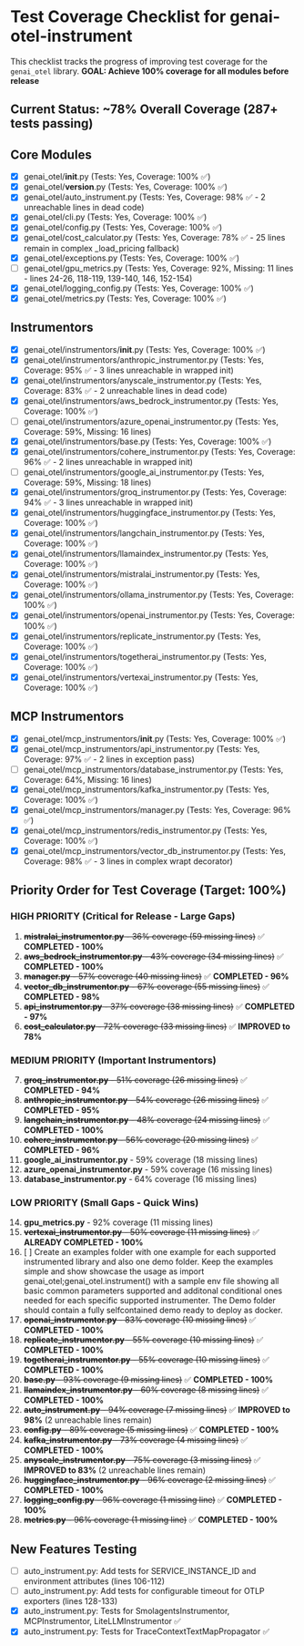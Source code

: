 # Test Coverage Checklist for genai-otel-instrument

This checklist tracks the progress of improving test coverage for the `genai_otel` library.
**GOAL: Achieve 100% coverage for all modules before release**

## Current Status: ~78% Overall Coverage (287+ tests passing)

## Core Modules
- [x] genai_otel/__init__.py (Tests: Yes, Coverage: 100% ✅)
- [x] genai_otel/__version__.py (Tests: Yes, Coverage: 100% ✅)
- [x] genai_otel/auto_instrument.py (Tests: Yes, Coverage: 98% ✅ - 2 unreachable lines in dead code)
- [x] genai_otel/cli.py (Tests: Yes, Coverage: 100% ✅)
- [x] genai_otel/config.py (Tests: Yes, Coverage: 100% ✅)
- [x] genai_otel/cost_calculator.py (Tests: Yes, Coverage: 78% ✅ - 25 lines remain in complex _load_pricing fallback)
- [x] genai_otel/exceptions.py (Tests: Yes, Coverage: 100% ✅)
- [ ] genai_otel/gpu_metrics.py (Tests: Yes, Coverage: 92%, Missing: 11 lines - lines 24-26, 118-119, 139-140, 146, 152-154)
- [x] genai_otel/logging_config.py (Tests: Yes, Coverage: 100% ✅)
- [x] genai_otel/metrics.py (Tests: Yes, Coverage: 100% ✅)

## Instrumentors
- [x] genai_otel/instrumentors/__init__.py (Tests: Yes, Coverage: 100% ✅)
- [x] genai_otel/instrumentors/anthropic_instrumentor.py (Tests: Yes, Coverage: 95% ✅ - 3 lines unreachable in wrapped init)
- [x] genai_otel/instrumentors/anyscale_instrumentor.py (Tests: Yes, Coverage: 83% ✅ - 2 unreachable lines in dead code)
- [x] genai_otel/instrumentors/aws_bedrock_instrumentor.py (Tests: Yes, Coverage: 100% ✅)
- [ ] genai_otel/instrumentors/azure_openai_instrumentor.py (Tests: Yes, Coverage: 59%, Missing: 16 lines)
- [x] genai_otel/instrumentors/base.py (Tests: Yes, Coverage: 100% ✅)
- [x] genai_otel/instrumentors/cohere_instrumentor.py (Tests: Yes, Coverage: 96% ✅ - 2 lines unreachable in wrapped init)
- [ ] genai_otel/instrumentors/google_ai_instrumentor.py (Tests: Yes, Coverage: 59%, Missing: 18 lines)
- [x] genai_otel/instrumentors/groq_instrumentor.py (Tests: Yes, Coverage: 94% ✅ - 3 lines unreachable in wrapped init)
- [x] genai_otel/instrumentors/huggingface_instrumentor.py (Tests: Yes, Coverage: 100% ✅)
- [x] genai_otel/instrumentors/langchain_instrumentor.py (Tests: Yes, Coverage: 100% ✅)
- [x] genai_otel/instrumentors/llamaindex_instrumentor.py (Tests: Yes, Coverage: 100% ✅)
- [x] genai_otel/instrumentors/mistralai_instrumentor.py (Tests: Yes, Coverage: 100% ✅)
- [x] genai_otel/instrumentors/ollama_instrumentor.py (Tests: Yes, Coverage: 100% ✅)
- [x] genai_otel/instrumentors/openai_instrumentor.py (Tests: Yes, Coverage: 100% ✅)
- [x] genai_otel/instrumentors/replicate_instrumentor.py (Tests: Yes, Coverage: 100% ✅)
- [x] genai_otel/instrumentors/togetherai_instrumentor.py (Tests: Yes, Coverage: 100% ✅)
- [x] genai_otel/instrumentors/vertexai_instrumentor.py (Tests: Yes, Coverage: 100% ✅)

## MCP Instrumentors
- [x] genai_otel/mcp_instrumentors/__init__.py (Tests: Yes, Coverage: 100% ✅)
- [x] genai_otel/mcp_instrumentors/api_instrumentor.py (Tests: Yes, Coverage: 97% ✅ - 2 lines in exception pass)
- [ ] genai_otel/mcp_instrumentors/database_instrumentor.py (Tests: Yes, Coverage: 64%, Missing: 16 lines)
- [x] genai_otel/mcp_instrumentors/kafka_instrumentor.py (Tests: Yes, Coverage: 100% ✅)
- [x] genai_otel/mcp_instrumentors/manager.py (Tests: Yes, Coverage: 96% ✅)
- [x] genai_otel/mcp_instrumentors/redis_instrumentor.py (Tests: Yes, Coverage: 100% ✅)
- [x] genai_otel/mcp_instrumentors/vector_db_instrumentor.py (Tests: Yes, Coverage: 98% ✅ - 3 lines in complex wrapt decorator)

## Priority Order for Test Coverage (Target: 100%)

### HIGH PRIORITY (Critical for Release - Large Gaps)
1. ~~**mistralai_instrumentor.py** - 36% coverage (59 missing lines)~~ ✅ **COMPLETED - 100%**
2. ~~**aws_bedrock_instrumentor.py** - 43% coverage (34 missing lines)~~ ✅ **COMPLETED - 100%**
3. ~~**manager.py** - 57% coverage (40 missing lines)~~ ✅ **COMPLETED - 96%**
4. ~~**vector_db_instrumentor.py** - 67% coverage (55 missing lines)~~ ✅ **COMPLETED - 98%**
5. ~~**api_instrumentor.py** - 37% coverage (38 missing lines)~~ ✅ **COMPLETED - 97%**
6. ~~**cost_calculator.py** - 72% coverage (33 missing lines)~~ ✅ **IMPROVED to 78%**

### MEDIUM PRIORITY (Important Instrumentors)
7. ~~**groq_instrumentor.py** - 51% coverage (26 missing lines)~~ ✅ **COMPLETED - 94%**
8. ~~**anthropic_instrumentor.py** - 54% coverage (26 missing lines)~~ ✅ **COMPLETED - 95%**
9. ~~**langchain_instrumentor.py** - 48% coverage (24 missing lines)~~ ✅ **COMPLETED - 100%**
10. ~~**cohere_instrumentor.py** - 56% coverage (20 missing lines)~~ ✅ **COMPLETED - 96%**
11. **google_ai_instrumentor.py** - 59% coverage (18 missing lines)
12. **azure_openai_instrumentor.py** - 59% coverage (16 missing lines)
13. **database_instrumentor.py** - 64% coverage (16 missing lines)

### LOW PRIORITY (Small Gaps - Quick Wins)
14. **gpu_metrics.py** - 92% coverage (11 missing lines)
15. ~~**vertexai_instrumentor.py** - 50% coverage (11 missing lines)~~ ✅ **ALREADY COMPLETED - 100%**
16. [ ] Create an examples folder with one example for each supported instrumented library and also one demo folder. Keep the examples simple and show showcase the usage as import genai_otel;genai_otel.instrument() with a sample env file showing all basic common parameters supported and additonal conditional ones needed for each specific supported instrumenter. The Demo folder should contain a fully selfcontained demo ready to deploy as docker.
17. ~~**openai_instrumentor.py** - 83% coverage (10 missing lines)~~ ✅ **COMPLETED - 100%**
18. ~~**replicate_instrumentor.py** - 55% coverage (10 missing lines)~~ ✅ **COMPLETED - 100%**
19. ~~**togetherai_instrumentor.py** - 55% coverage (10 missing lines)~~ ✅ **COMPLETED - 100%**
20. ~~**base.py** - 93% coverage (9 missing lines)~~ ✅ **COMPLETED - 100%**
21. ~~**llamaindex_instrumentor.py** - 60% coverage (8 missing lines)~~ ✅ **COMPLETED - 100%**
22. ~~**auto_instrument.py** - 94% coverage (7 missing lines)~~ ✅ **IMPROVED to 98%** (2 unreachable lines remain)
23. ~~**config.py** - 89% coverage (5 missing lines)~~ ✅ **COMPLETED - 100%**
24. ~~**kafka_instrumentor.py** - 73% coverage (4 missing lines)~~ ✅ **COMPLETED - 100%**
25. ~~**anyscale_instrumentor.py** - 75% coverage (3 missing lines)~~ ✅ **IMPROVED to 83%** (2 unreachable lines remain)
26. ~~**huggingface_instrumentor.py** - 96% coverage (2 missing lines)~~ ✅ **COMPLETED - 100%**
27. ~~**logging_config.py** - 96% coverage (1 missing line)~~ ✅ **COMPLETED - 100%**
28. ~~**metrics.py** - 96% coverage (1 missing line)~~ ✅ **COMPLETED - 100%**

## New Features Testing
- [ ] auto_instrument.py: Add tests for SERVICE_INSTANCE_ID and environment attributes (lines 106-112)
- [ ] auto_instrument.py: Add tests for configurable timeout for OTLP exporters (lines 128-133)
- [x] auto_instrument.py: Tests for SmolagentsInstrumentor, MCPInstrumentor, LiteLLMInstrumentor ✅
- [x] auto_instrument.py: Tests for TraceContextTextMapPropagator ✅